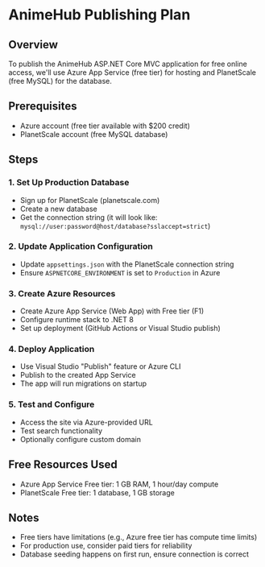 # AnimeHub Publishing Plan

## Overview
To publish the AnimeHub ASP.NET Core MVC application for free online access, we'll use Azure App Service (free tier) for hosting and PlanetScale (free MySQL) for the database.

## Prerequisites
- Azure account (free tier available with $200 credit)
- PlanetScale account (free MySQL database)

## Steps

### 1. Set Up Production Database
- Sign up for PlanetScale (planetscale.com)
- Create a new database
- Get the connection string (it will look like: `mysql://user:password@host/database?sslaccept=strict`)

### 2. Update Application Configuration
- Update `appsettings.json` with the PlanetScale connection string
- Ensure `ASPNETCORE_ENVIRONMENT` is set to `Production` in Azure

### 3. Create Azure Resources
- Create Azure App Service (Web App) with Free tier (F1)
- Configure runtime stack to .NET 8
- Set up deployment (GitHub Actions or Visual Studio publish)

### 4. Deploy Application
- Use Visual Studio "Publish" feature or Azure CLI
- Publish to the created App Service
- The app will run migrations on startup

### 5. Test and Configure
- Access the site via Azure-provided URL
- Test search functionality
- Optionally configure custom domain

## Free Resources Used
- Azure App Service Free tier: 1 GB RAM, 1 hour/day compute
- PlanetScale Free tier: 1 database, 1 GB storage

## Notes
- Free tiers have limitations (e.g., Azure free tier has compute time limits)
- For production use, consider paid tiers for reliability
- Database seeding happens on first run, ensure connection is correct